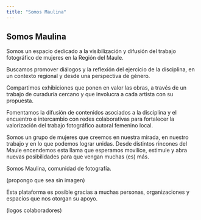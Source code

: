 ```yaml
---
title: "Somos Maulina"
---
```


## Somos Maulina

Somos un espacio dedicado a la visibilización y difusión del trabajo fotográfico de mujeres en la Región del Maule.

Buscamos promover diálogos y la reflexión del ejercicio de la disciplina, en un contexto regional y desde una perspectiva de género.

Compartimos exhibiciones que ponen en valor las obras, a través de un trabajo de curaduría cercano y que involucra a cada artista con su propuesta.

Fomentamos la difusión de contenidos asociados a la disciplina y el encuentro e intercambio con redes colaborativas para fortalecer la valorización del trabajo fotográfico autoral femenino local.

Somos un grupo de mujeres que creemos en nuestra mirada, en nuestro trabajo y en lo que podemos lograr unidas. Desde distintos rincones del Maule encendemos esta llama que esperamos movilice, estimule y abra nuevas posibilidades para que vengan muchas (es) más.

Somos Maulina, comunidad de fotografía.

(propongo que sea sin imagen)

Esta plataforma es posible gracias a muchas personas, organizaciones y espacios que nos otorgan su apoyo.

(logos colaboradores)
